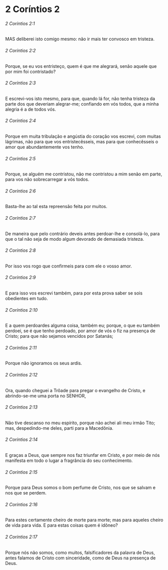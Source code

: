 # 2 Coríntios 2

###### 2 Coríntios 2:1

MAS deliberei isto comigo mesmo: não ir mais ter convosco em tristeza.

###### 2 Coríntios 2:2

Porque, se eu vos entristeço, quem é que me alegrará, senão aquele que por mim foi contristado?

###### 2 Coríntios 2:3

E escrevi-vos isto mesmo, para que, quando lá for, não tenha tristeza da parte dos que deveriam alegrar-me; confiando em vós todos, que a minha alegria é a de todos vós.

###### 2 Coríntios 2:4

Porque em muita tribulação e angústia do coração vos escrevi, com muitas lágrimas, não para que vos entristecêsseis, mas para que conhecêsseis o amor que abundantemente vos tenho.

###### 2 Coríntios 2:5

Porque, se alguém me contristou, não me contristou a mim senão em parte, para vos não sobrecarregar a vós todos.

###### 2 Coríntios 2:6

Basta-lhe ao tal esta repreensão feita por muitos.

###### 2 Coríntios 2:7

De maneira que pelo contrário deveis antes perdoar-lhe e consolá-lo, para que o tal não seja de modo algum devorado de demasiada tristeza.

###### 2 Coríntios 2:8

Por isso vos rogo que confirmeis para com ele o vosso amor.

###### 2 Coríntios 2:9

E para isso vos escrevi também, para por esta prova saber se sois obedientes em tudo.

###### 2 Coríntios 2:10

E a quem perdoardes alguma coisa, também eu; porque, o que eu também perdoei, se é que tenho perdoado, por amor de vós o fiz na presença de Cristo; para que não sejamos vencidos por Satanás;

###### 2 Coríntios 2:11

Porque não ignoramos os seus ardis.

###### 2 Coríntios 2:12

Ora, quando cheguei a Trôade para pregar o evangelho de Cristo, e abrindo-se-me uma porta no SENHOR,

###### 2 Coríntios 2:13

Não tive descanso no meu espírito, porque não achei ali meu irmão Tito; mas, despedindo-me deles, parti para a Macedônia.

###### 2 Coríntios 2:14

E graças a Deus, que sempre nos faz triunfar em Cristo, e por meio de nós manifesta em todo o lugar a fragrância do seu conhecimento.

###### 2 Coríntios 2:15

Porque para Deus somos o bom perfume de Cristo, nos que se salvam e nos que se perdem.

###### 2 Coríntios 2:16

Para estes certamente cheiro de morte para morte; mas para aqueles cheiro de vida para vida. E para estas coisas quem é idôneo?

###### 2 Coríntios 2:17

Porque nós não somos, como muitos, falsificadores da palavra de Deus, antes falamos de Cristo com sinceridade, como de Deus na presença de Deus.

